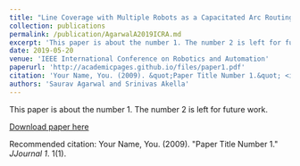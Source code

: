 ```yaml
---
title: "Line Coverage with Multiple Robots as a Capacitated Arc Routing Problem"
collection: publications
permalink: /publication/AgarwalA2019ICRA.md
excerpt: 'This paper is about the number 1. The number 2 is left for future work.'
date: 2019-05-20
venue: 'IEEE International Conference on Robotics and Automation'
paperurl: 'http://academicpages.github.io/files/paper1.pdf'
citation: 'Your Name, You. (2009). &quot;Paper Title Number 1.&quot; <i>JJournal 1</i>. 1(1).'
authors: 'Saurav Agarwal and Srinivas Akella'
---
```

This paper is about the number 1. The number 2 is left for future work.

[Download paper here](http://academicpages.github.io/files/paper1.pdf)

Recommended citation: Your Name, You. (2009). "Paper Title Number 1." <i>JJournal 1</i>. 1(1).
